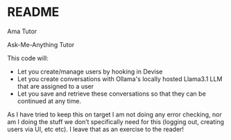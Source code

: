 # README

Ama Tutor

Ask-Me-Anything Tutor 

This code will:

- Let you create/manage users by hooking in Devise
- Let you create conversations with Ollama's locally hosted Llama3.1 LLM that are assigned to a user
- Let you save and retrieve these conversations so that they can be continued at any time.

As I have tried to keep this on target I am not doing any error checking, nor am I doing the stuff we don’t specifically need for this (logging out, creating users via UI, etc etc). I leave that as an exercise to the reader!